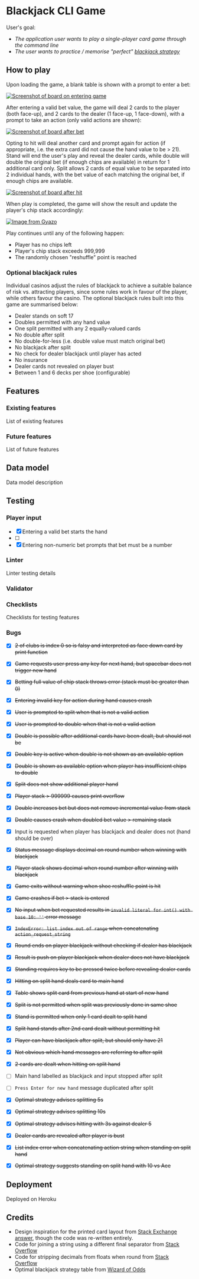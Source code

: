 # Blackjack CLI Game

User's goal:
  - _The application user wants to play a single-player card game through the command line_
  - _The user wants to practice / memorise "perfect" [blackjack strategy](https://wizardofodds.com/games/blackjack/strategy/4-decks/)_

## How to play

Upon loading the game, a blank table is shown with a prompt to enter a bet:

[![Screenshot of board on entering game](https://i.gyazo.com/304e516a0ba2b442d4602f15a7a76234.png)](https://gyazo.com/304e516a0ba2b442d4602f15a7a76234)

After entering a valid bet value, the game will deal 2 cards to the player (both face-up), and 2 cards to the dealer (1 face-up, 1 face-down), with a prompt to take an action (only valid actions are shown):

[![Screenshot of board after bet](https://i.gyazo.com/fd6c248baac9f96b3395575d62cc88e8.png)](https://gyazo.com/fd6c248baac9f96b3395575d62cc88e8)

Opting to hit will deal another card and prompt again for action (if appropriate, i.e. the extra card did not cause the hand value to be > 21). Stand will end the user's play and reveal the dealer cards, while double will double the original bet (if enough chips are available) in return for 1 additional card only. Split allows 2 cards of equal value to be separated into 2 individual hands, with the bet value of each matching the original bet, if enough chips are available.

[![Screenshot of board after hit](https://i.gyazo.com/a97fb8c80da27a70a721cd2bb8c8498f.png)](https://gyazo.com/a97fb8c80da27a70a721cd2bb8c8498f)

When play is completed, the game will show the result and update the player's chip stack accordingly:

[![Image from Gyazo](https://i.gyazo.com/fd71e6f81008fd885e6c62bf49663a40.png)](https://gyazo.com/fd71e6f81008fd885e6c62bf49663a40)

Play continues until any of the following happen:

 - Player has no chips left
 - Player's chip stack exceeds 999,999
 - The randomly chosen "reshuffle" point is reached

### Optional blackjack rules

Individual casinos adjust the rules of blackjack to achieve a suitable balance of risk vs. attracting players, since some rules work in favour of the player, while others favour the casino. The optional blackjack rules built into this game are summarised below:

 - Dealer stands on soft 17
 - Doubles permitted with any hand value
 - One split permitted with any 2 equally-valued cards
 - No double after split
 - No double-for-less (i.e. double value must match original bet)
 - No blackjack after split
 - No check for dealer blackjack until player has acted
 - No insurance
 - Dealer cards not revealed on player bust
 - Between 1 and 6 decks per shoe (configurable)

## Features

### Existing features

List of existing features

### Future features

List of future features

## Data model

Data model description

## Testing

### Player input

 - [x] Entering a valid bet starts the hand
 - [ ] 
 - [x] Entering non-numeric bet prompts that bet must be a number

### Linter

Linter testing details

### Validator

### Checklists

Checklists for testing features

### Bugs

  - [x] ~~2 of clubs is index 0 so is falsy and interpreted as face down card by print function~~
  - [x] ~~Game requests user press any key for next hand, but spacebar does not trigger new hand~~
  - [x] ~~Betting full value of chip stack throws error (stack must be greater than 0)~~
  - [x] ~~Entering invalid key for action during hand causes crash~~
  - [x] ~~User is prompted to split when that is not a valid action~~
  - [x] ~~User is prompted to double when that is not a valid action~~
  - [x] ~~Double is possible after additional cards have been dealt, but should not be~~
  - [x] ~~Double key is active when double is not shown as an available option~~
  - [x] ~~Double is shown as available option when player has insufficient chips to double~~
  - [x] ~~Split does not show additional player hand~~
  - [x] ~~Player stack > 999999 causes print overflow~~
  - [x] ~~Double increases bet but does not remove incremental value from stack~~
  - [x] ~~Double causes crash when doubled bet value > remaining stack~~
  - [x] Input is requested when player has blackjack and dealer does not (hand should be over)
  - [x] ~~Status message displays decimal on round number when winning with blackjack~~
  - [x] ~~Player stack shows decimal when round number after winning with blackjack~~
  - [x] ~~Game exits without warning when shoe reshuffle point is hit~~
  - [x] ~~Game crashes if bet > stack is entered~~
  - [x] ~~No input when bet requested results in `invalid literal for int() with base 10: ''` error message~~
  - [x] ~~`IndexError: list index out of range` when concatenating `action_request_string`~~
  - [x] ~~Round ends on player blackjack without checking if dealer has blackjack~~
  - [x] ~~Result is push on player blackjack when dealer does not have blackjack~~
  - [x] ~~Standing requires key to be pressed twice before revealing dealer cards~~
  - [x] ~~Hitting on split hand deals card to main hand~~
  - [x] ~~Table shows split card from previous hand at start of new hand~~
  - [x] ~~Split is not permitted when split was previously done in same shoe~~
  - [x] ~~Stand is permitted when only 1 card dealt to split hand~~
  - [x] ~~Split hand stands after 2nd card dealt without permitting hit~~
  - [x] ~~Player can have blackjack after split, but should only have 21~~
  - [x] ~~Not obvious which hand messages are referring to after split~~
  - [x] ~~2 cards are dealt when hitting on split hand~~
  - [ ] Main hand labelled as blackjack and input stopped after split
  - [ ] `Press Enter for new hand` message duplicated after split
  - [x] ~~Optimal strategy advises splitting 5s~~
  - [x] ~~Optimal strategy advises splitting 10s~~
  - [x] ~~Optimal strategy advises hitting with 3s against dealer 5~~
  - [x] ~~Dealer cards are revealed after player is bust~~
  - [x] ~~List index error when concatenating action string when standing on split hand~~
  - [x] ~~Optimal strategy suggests standing on split hand with 10 vs Ace~~


## Deployment

Deployed on Heroku

## Credits

  - Design inspiration for the printed card layout from [Stack Exchange answer](https://codereview.stackexchange.com/a/82109), though the code was re-written entirely.
  - Code for joining a string using a different final separator from [Stack Overflow](https://stackoverflow.com/a/30084022/726221)
  - Code for stripping decimals from floats when round from [Stack Overflow](https://stackoverflow.com/questions/2440692/formatting-floats-without-trailing-zeros)
  - Optimal blackjack strategy table from [Wizard of Odds](https://wizardofodds.com/games/blackjack/strategy/4-decks/)
